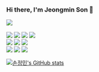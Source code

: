 ### Hi there, I'm Jeongmin Son 👋

<img src="https://img.shields.io/badge/suga160329@naver.com-EA4335?style=flat&logo=gmail&logoColor=white"/><br><br>
<img src="https://img.shields.io/badge/python-3776AB?style=flat&logo=python&logoColor=white"/> <img src="https://img.shields.io/badge/pytorch-EE4C2C?style=flat&logo=PyTorch&logoColor=white"/> <img src="https://img.shields.io/badge/tensorflow-FF6F00?style=flat&logo=TensorFlow&logoColor=white"/> <img src="https://img.shields.io/badge/keras-D00000?style=flat&logo=Keras&logoColor=white"/>   
<img src="https://img.shields.io/badge/html5-E34F26?style=flat&logo=html5&logoColor=white"/> <img src="https://img.shields.io/badge/css3-1572B6?style=flat&logo=css3&logoColor=white"/> <img src="https://img.shields.io/badge/javascript-F7DF1E?style=flat&logo=javascript&logoColor=white"/>        
<img src="https://img.shields.io/badge/git-F05032?style=flat&logo=git&logoColor=white"/> <img src="https://img.shields.io/badge/notion-000000?style=flat&logo=notion&logoColor=white"/> <img src="https://img.shields.io/badge/slack-4A154B?style=flat&logo=slack&logoColor=white"/> 

[![손정민's GitHub stats](https://github-readme-stats.vercel.app/api?username=rurube)](https://github.com/anuraghazra/github-readme-stats)
